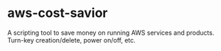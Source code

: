# aws-cost-savior
A scripting tool to save money on running AWS services and products. Turn-key creation/delete, power on/off, etc.

